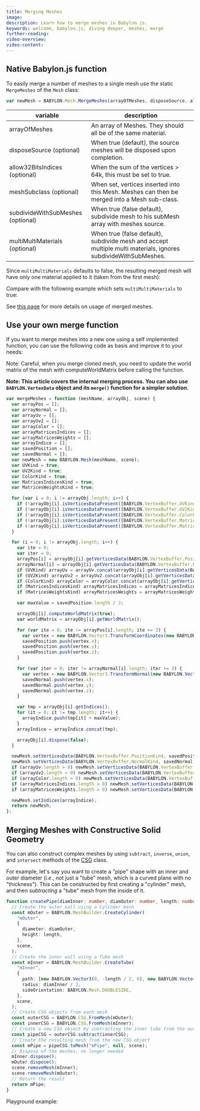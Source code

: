 ```yaml
---
title: Merging Meshes
image:
description: Learn how to merge meshes in Babylon.js.
keywords: welcome, babylon.js, diving deeper, meshes, merge
further-reading:
video-overview:
video-content:
---
```


## Native Babylon.js function

To easily merge a number of meshes to a single mesh use the static `MergeMeshes` of the `Mesh` class:

```javascript
var newMesh = BABYLON.Mesh.MergeMeshes(arrayOfMeshes, disposeSource, allow32BitsIndices, meshSubclass, subdivideWithSubMeshes, multiMultiMaterials);
```

| variable                          | description                                                                                                    |
| --------------------------------- | -------------------------------------------------------------------------------------------------------------- |
| arrayOfMeshes                     | An array of Meshes. They should all be of the same material.                                                   |
| disposeSource (optional)          | When true (default), the source meshes will be disposed upon completion.                                       |
| allow32BitsIndices (optional)     | When the sum of the vertices > 64k, this must be set to true.                                                  |
| meshSubclass (optional)           | When set, vertices inserted into this Mesh. Meshes can then be merged into a Mesh sub-class.                   |
| subdivideWithSubMeshes (optional) | When true (false default), subdivide mesh to his subMesh array with meshes source.                             |
| multiMultiMaterials (optional)    | When true (false default), subdivide mesh and accept multiple multi materials, ignores subdivideWithSubMeshes. |

Since `multiMultiMaterials` defaults to false, the resulting merged mesh will have only one material applied to it (taken from the first mesh):

<Playground id="#INZ0Z0#5" title="Merged Meshes Example" description="Simple example of merging meshes together." image=""/>

Compare with the following example which sets `multiMultiMaterials` to true:

<Playground id="#INZ0Z0#59" title="Merging Meshes With Multiple Materials" description="Simple example of merging meshes together with multiple materials." image=""/>

See [this page](/divingDeeper/materials/using/multiMaterials) for more details on usage of merged meshes.

## Use your own merge function

If you want to merge meshes into a new one using a self implemented function, you can use the following code as basis and improve it to your needs:

Note: Careful, when you merge cloned mesh, you need to update the world matrix of the mesh with computeWorldMatrix before calling the function.

**Note: This article covers the internal merging process. You can also use `BABYLON.VertexData` object and its `merge()` function for a simpler solution.**

```javascript
var mergeMeshes = function (meshName, arrayObj, scene) {
  var arrayPos = [];
  var arrayNormal = [];
  var arrayUv = [];
  var arrayUv2 = [];
  var arrayColor = [];
  var arrayMatricesIndices = [];
  var arrayMatricesWeights = [];
  var arrayIndice = [];
  var savedPosition = [];
  var savedNormal = [];
  var newMesh = new BABYLON.Mesh(meshName, scene);
  var UVKind = true;
  var UV2Kind = true;
  var ColorKind = true;
  var MatricesIndicesKind = true;
  var MatricesWeightsKind = true;

  for (var i = 0; i != arrayObj.length; i++) {
    if (!arrayObj[i].isVerticesDataPresent([BABYLON.VertexBuffer.UVKind])) UVKind = false;
    if (!arrayObj[i].isVerticesDataPresent([BABYLON.VertexBuffer.UV2Kind])) UV2Kind = false;
    if (!arrayObj[i].isVerticesDataPresent([BABYLON.VertexBuffer.ColorKind])) ColorKind = false;
    if (!arrayObj[i].isVerticesDataPresent([BABYLON.VertexBuffer.MatricesIndicesKind])) MatricesIndicesKind = false;
    if (!arrayObj[i].isVerticesDataPresent([BABYLON.VertexBuffer.MatricesWeightsKind])) MatricesWeightsKind = false;
  }

  for (i = 0; i != arrayObj.length; i++) {
    var ite = 0;
    var iter = 0;
    arrayPos[i] = arrayObj[i].getVerticesData(BABYLON.VertexBuffer.PositionKind);
    arrayNormal[i] = arrayObj[i].getVerticesData(BABYLON.VertexBuffer.NormalKind);
    if (UVKind) arrayUv = arrayUv.concat(arrayObj[i].getVerticesData(BABYLON.VertexBuffer.UVKind));
    if (UV2Kind) arrayUv2 = arrayUv2.concat(arrayObj[i].getVerticesData(BABYLON.VertexBuffer.UV2Kind));
    if (ColorKind) arrayColor = arrayColor.concat(arrayObj[i].getVerticesData(BABYLON.VertexBuffer.ColorKind));
    if (MatricesIndicesKind) arrayMatricesIndices = arrayMatricesIndices.concat(arrayObj[i].getVerticesData(BABYLON.VertexBuffer.MatricesIndicesKind));
    if (MatricesWeightsKind) arrayMatricesWeights = arrayMatricesWeights.concat(arrayObj[i].getVerticesData(BABYLON.VertexBuffer.MatricesWeightsKind));

    var maxValue = savedPosition.length / 3;

    arrayObj[i].computeWorldMatrix(true);
    var worldMatrix = arrayObj[i].getWorldMatrix();

    for (var ite = 0; ite != arrayPos[i].length; ite += 3) {
      var vertex = new BABYLON.Vector3.TransformCoordinates(new BABYLON.Vector3(arrayPos[i][ite], arrayPos[i][ite + 1], arrayPos[i][ite + 2]), worldMatrix);
      savedPosition.push(vertex.x);
      savedPosition.push(vertex.y);
      savedPosition.push(vertex.z);
    }

    for (var iter = 0; iter != arrayNormal[i].length; iter += 3) {
      var vertex = new BABYLON.Vector3.TransformNormal(new BABYLON.Vector3(arrayNormal[i][iter], arrayNormal[i][iter + 1], arrayNormal[i][iter + 2]), worldMatrix);
      savedNormal.push(vertex.x);
      savedNormal.push(vertex.y);
      savedNormal.push(vertex.z);
    }

    var tmp = arrayObj[i].getIndices();
    for (it = 0; it != tmp.length; it++) {
      arrayIndice.push(tmp[it] + maxValue);
    }
    arrayIndice = arrayIndice.concat(tmp);

    arrayObj[i].dispose(false);
  }

  newMesh.setVerticesData(BABYLON.VertexBuffer.PositionKind, savedPosition, false);
  newMesh.setVerticesData(BABYLON.VertexBuffer.NormalKind, savedNormal, false);
  if (arrayUv.length > 0) newMesh.setVerticesData(BABYLON.VertexBuffer.UVKind, arrayUv, false);
  if (arrayUv2.length > 0) newMesh.setVerticesData(BABYLON.VertexBuffer.UV2Kind, arrayUv, false);
  if (arrayColor.length > 0) newMesh.setVerticesData(BABYLON.VertexBuffer.ColorKind, arrayUv, false);
  if (arrayMatricesIndices.length > 0) newMesh.setVerticesData(BABYLON.VertexBuffer.MatricesIndicesKind, arrayUv, false);
  if (arrayMatricesWeights.length > 0) newMesh.setVerticesData(BABYLON.VertexBuffer.MatricesWeightsKind, arrayUv, false);

  newMesh.setIndices(arrayIndice);
  return newMesh;
};
```

## Merging Meshes with Constructive Solid Geometry

You can also construct complex meshes by using `subtract`, `inverse`, `union`, and `intersect` methods of the [CSG](/typedoc/classes/babylon.csg) class.

For example, let's say you want to create a "pipe" shape with an inner and outer diameter (_i.e._, not just a "tube" mesh, which is a curved plane with no "thickness"). This can be constructed by first creating a "cylinder" mesh, and then _subtracting_ a "tube" mesh from the inside of it.

```typescript
function createPipe(diamInner: number, diamOuter: number, length: number, scene: BABYLON.Scene): BABYLON.Mesh {
  // Create the outer wall using a Cylinder mesh
  const mOuter = BABYLON.MeshBuilder.CreateCylinder(
    "mOuter",
    {
      diameter: diamOuter,
      height: length,
    },
    scene,
  );
  // Create the inner wall using a Tube mesh
  const mInner = BABYLON.MeshBuilder.CreateTube(
    "mInner",
    {
      path: [new BABYLON.Vector3(0, -length / 2, 0), new BABYLON.Vector3(0, length / 2, 0)],
      radius: diamInner / 2,
      sideOrientation: BABYLON.Mesh.DOUBLESIDE,
    },
    scene,
  );
  // Create CSG objects from each mesh
  const outerCSG = BABYLON.CSG.FromMesh(mOuter);
  const innerCSG = BABYLON.CSG.FromMesh(mInner);
  // Create a new CSG object by subtracting the inner tube from the outer cylinder
  const pipeCSG = outerCSG.subtract(innerCSG);
  // Create the resulting mesh from the new CSG object
  const mPipe = pipeCSG.toMesh("mPipe", null, scene);
  // Dispose of the meshes, no longer needed
  mInner.dispose();
  mOuter.dispose();
  scene.removeMesh(mInner);
  scene.removeMesh(mOuter);
  // Return the result
  return mPipe;
}
```

Playground example:
<Playground id="#61Q7UC#1" title="Pipe CSG Example" description="Creating a pipe from a cylinder and a tube using CSGs." image=""/>
